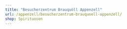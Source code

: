 ```yaml
---
title: "Besucherzentrum Brauquöll Appenzell"
url: /appenzell/besucherzentrum-brauquoell-appenzell/
shop: Spirituosen
---
```


